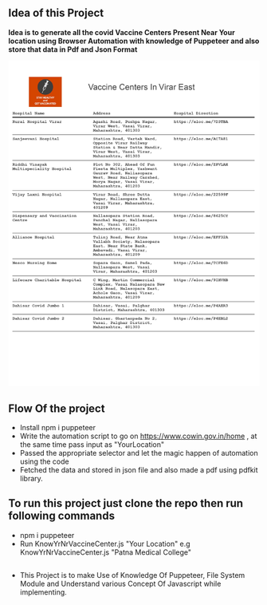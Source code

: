 ## Idea of this Project

**Idea is to generate all the covid **Vaccine Centers** Present Near Your location using Browser Automation with knowledge of Puppeteer and also store that data in Pdf and Json Format**

![](image.jpg)

## Flow Of the project

* Install npm i puppeteer
* Write the automation script to go on https://www.cowin.gov.in/home , at the same time pass input as "YourLocation"
* Passed the appropriate selector and let the magic happen of automation using the code
* Fetched the data and stored in json file and also made a pdf using pdfkit library.

## To run this project just clone the repo then run following commands
* npm i puppeteer
* Run KnowYrNrVaccineCenter.js "Your Location" e.g KnowYrNrVaccineCenter.js "Patna Medical College"

##

* This Project is to make Use of Knowledge Of Puppeteer, File System Module and Understand various Concept Of Javascript while implementing.

 


